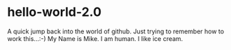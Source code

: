 # hello-world-2.0
A quick jump back into the world of github.
Just trying to remember how to work this...:-)
My Name is Mike. I am human. I like ice cream.
